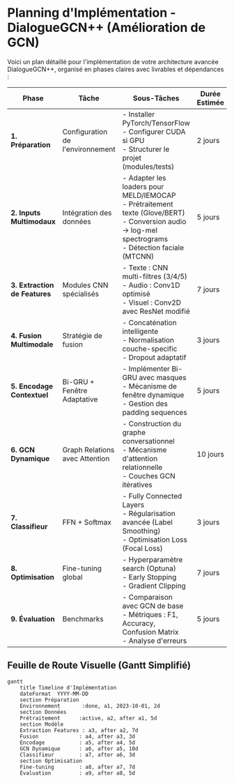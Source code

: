# Planning d'Implémentation - DialogueGCN++ (Amélioration de GCN)

Voici un plan détaillé pour l'implémentation de votre architecture avancée DialogueGCN++, organisé en phases claires avec livrables et dépendances :

| **Phase**                | **Tâche**                        | **Sous-Tâches**                                                                 | **Durée Estimée** | **Livrables**                                | **Dépendances** |
|--------------------------|----------------------------------|---------------------------------------------------------------------------------|-------------------|----------------------------------------------|-----------------|
| **1. Préparation**        | Configuration de l'environnement | - Installer PyTorch/TensorFlow<br>- Configurer CUDA si GPU<br>- Structurer le projet (modules/tests) | 2 jours           | Environnement fonctionnel<br>Structure de projet | Aucune          |
| **2. Inputs Multimodaux** | Intégration des données          | - Adapter les loaders pour MELD/IEMOCAP<br>- Prétraitement texte (Glove/BERT)<br>- Conversion audio → log-mel spectrograms<br>- Détection faciale (MTCNN) | 5 jours           | Pipeline de données unifié<br>Exemples prétraités | Phase 1         |
| **3. Extraction de Features** | Modules CNN spécialisés       | - Texte : CNN multi-filtres (3/4/5)<br>- Audio : Conv1D optimisé<br>- Visuel : Conv2D avec ResNet modifié | 7 jours           | Modules testés individuellement<br>Benchmarks de performance | Phase 2         |
| **4. Fusion Multimodale** | Stratégie de fusion              | - Concaténation intelligente<br>- Normalisation couche-specific<br>- Dropout adaptatif | 3 jours           | Features fusionnées (shape cohérente)        | Phase 3         |
| **5. Encodage Contextuel**| Bi-GRU + Fenêtre Adaptative      | - Implémenter Bi-GRU avec masques<br>- Mécanisme de fenêtre dynamique<br>- Gestion des padding sequences | 5 jours           | Contexte conversationnel encodé              | Phase 4         |
| **6. GCN Dynamique**      | Graph Relations avec Attention   | - Construction du graphe conversationnel<br>- Mécanisme d'attention relationnelle<br>- Couches GCN itératives | 10 jours          | Module GCN testé<br>Matrices d'attention visualisables | Phase 5         |
| **7. Classifieur**        | FFN + Softmax                    | - Fully Connected Layers<br>- Régularisation avancée (Label Smoothing)<br>- Optimisation Loss (Focal Loss) | 3 jours           | Probabilités d'émotions                     | Phase 6         |
| **8. Optimisation**       | Fine-tuning global               | - Hyperparamètre search (Optuna)<br>- Early Stopping<br>- Gradient Clipping | 7 jours           | Meilleur modèle sauvegardé                  | Phase 1-7       |
| **9. Évaluation**         | Benchmarks                       | - Comparaison avec GCN de base<br>- Métriques : F1, Accuracy, Confusion Matrix<br>- Analyse d'erreurs | 5 jours           | Rapport de performance<br>Visualisations    | Phase 8         |

## Feuille de Route Visuelle (Gantt Simplifié)

```mermaid
gantt
    title Timeline d'Implémentation
    dateFormat  YYYY-MM-DD
    section Préparation
    Environnement       :done, a1, 2023-10-01, 2d
    section Données
    Prétraitement      :active, a2, after a1, 5d
    section Modèle
    Extraction Features : a3, after a2, 7d
    Fusion             : a4, after a3, 3d
    Encodage           : a5, after a4, 5d
    GCN Dynamique      : a6, after a5, 10d
    Classifieur        : a7, after a6, 3d
    section Optimisation
    Fine-tuning        : a8, after a7, 7d
    Évaluation         : a9, after a8, 5d
